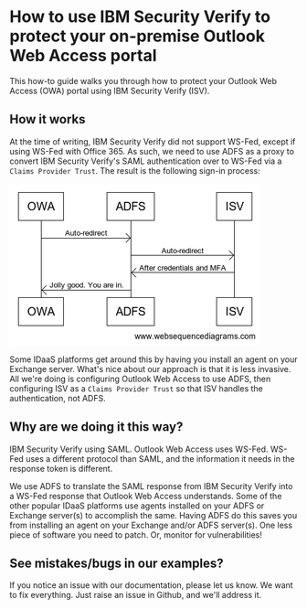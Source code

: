 # How to use IBM Security Verify to protect your on-premise Outlook Web Access portal

This how-to guide walks you through how to protect your Outlook Web Access (OWA) portal using IBM Security Verify (ISV).

## How it works

At the time of writing, IBM Security Verify did not support WS-Fed, except if using WS-Fed with Office 365. As such, we need to use ADFS as a proxy to convert IBM Security Verify's SAML authentication over to WS-Fed via a `Claims Provider Trust`. The result is the following sign-in process:

<img src="assets/sequence_diagram.png" />

Some IDaaS platforms get around this by having you install an agent on your Exchange server. What's nice about our approach is that it is less invasive. All we're doing is configuring Outlook Web Access to use ADFS, then configuring ISV as a `Claims Provider Trust` so that ISV handles the authentication, not ADFS. 


## Why are we doing it this way?

IBM Security Verify using SAML. Outlook Web Access uses WS-Fed. WS-Fed uses a different protocol than SAML, and the information it needs in the response token is different. 

We use ADFS to translate the SAML response from IBM Security Verify into a WS-Fed response that Outlook Web Access understands. Some of the other popular IDaaS platforms use agents installed on your ADFS or Exchange server(s) to accomplish the same. Having ADFS do this saves you from installing an agent on your Exchange and/or ADFS server(s). One less piece of software you need to patch. Or, monitor for vulnerabilities!


## See mistakes/bugs in our examples?

If you notice an issue with our documentation, please let us know. We want to fix everything. Just raise an issue in Github, and we'll address it.